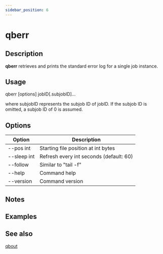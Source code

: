 ```yaml
---
sidebar_position: 6
---
```


# qberr

## Description
**qberr** retrieves and prints the standard error log for a single job instance. 

## Usage 
qberr [options] jobID[.subjobID]...

where subjobID represents the subjob ID of jobID. If the subjob ID is omitted, a subjob ID of 0 is assumed.

## Options
| Option | Description |
| ---    | ---         |
| --pos int | Starting file position at int bytes |
| --sleep int | Refresh every int seconds (default: 60) |
| --follow | Similar to "tail -f" |
| --help | Command help |
| --version | Command version |

## Notes

## Examples

## See also
[qbout](qbout)

